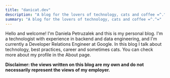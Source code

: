 ```yaml
---
title: "danicat.dev"
description: "A blog for the lovers of technology, cats and coffee =^.^="
summary: "A blog for the lovers of technology, cats and coffee =^.^="
---
```

Hello and welcome! I'm Daniela Petruzalek and this is my personal blog. I'm a technologist with experience in backend and data engineering, and I'm currently a Developer Relations Engineer at Google. In this blog I talk about technology, best practices, career and sometimes cats. You can check more about my profile in the About page.

**Disclaimer: the views written on this blog are my own and do not necessarily represent the views of my employer.**
